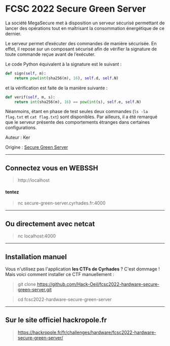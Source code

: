 # FCSC 2022 Secure Green Server

La société MegaSecure met à disposition un serveur sécurisé permettant de lancer des opérations tout en maîtrisant la consommation énergétique de ce dernier.

Le serveur permet d’exécuter des commandes de manière sécurisée. En effet, il repose sur un composant sécurisé afin de vérifier la signature de toute commande reçue avant de l’exécuter.

Le code Python équivalent à la signature est le suivant :

```python
def sign(self, m):
    return pow(int(sha256(m), 16), self.d, self.N)
```
et la vérification est faite de la manière suivante :
```python
def verif(self, m, s):
    return int(sha256(m), 16) == pow(int(s), self.e, self.N)
```
Néanmoins, étant en phase de test seules deux commandes (```ls -la flag.txt``` et ```cat flag.txt```) sont disponibles. Par ailleurs, il a été remarqué que le serveur présente des comportements étranges dans certaines configurations.


Auteur : Ker

Origine : [Secure Green Server](https://hackropole.fr/fr/challenges/hardware/fcsc2022-hardware-secure-green-server/)


-----------

## Connectez vous en WEBSSH
> http://localhost

#### tentez 
> nc secure-green-server.cyrhades.fr:4000

-----------

## Ou directement avec netcat
> nc localhost:4000


-----------

## Installation manuel
Vous n'utilisez pas l'application **les CTFs de Cyrhades** ? C'est dommage !
Mais voici comment installer ce CTF manuellement :

> git clone https://github.com/Hack-Oeil/fcsc2022-hardware-secure-green-server.git

> cd fcsc2022-hardware-secure-green-server


-----------

## Sur le site officiel hackropole.fr
> https://hackropole.fr/fr/challenges/hardware/fcsc2022-hardware-secure-green-server/
